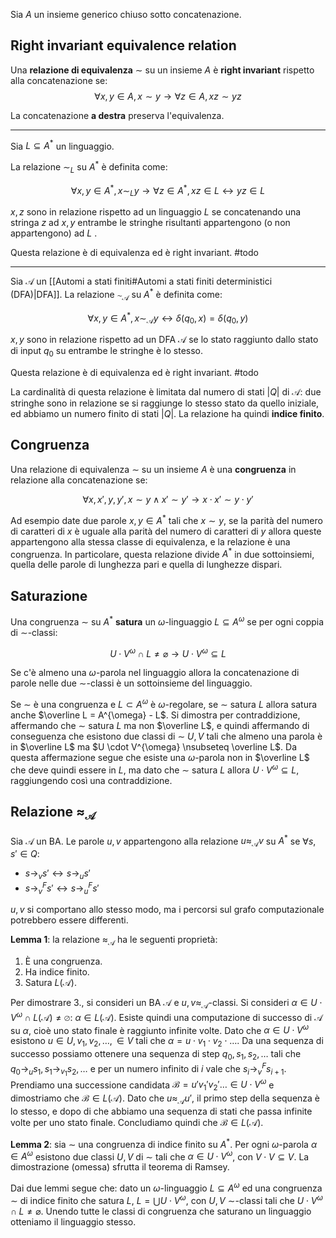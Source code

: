 
Sia $A$ un insieme generico chiuso sotto concatenazione.

## Right invariant equivalence relation

Una **relazione di equivalenza** $\sim$ su un insieme $A$ è **right invariant** rispetto alla concatenazione se: 
$$\forall x,y \in A, x \sim y \rightarrow \forall z \in A, xz \sim yz$$

La concatenazione **a destra** preserva l'equivalenza.

---

Sia $L \subseteq A^*$ un linguaggio.

La relazione $\sim_L$ su $A^*$ è definita come:

$$\forall x,y \in A^{*}, x \sim_L y \rightarrow \forall z \in A^{*}, xz \in L \leftrightarrow yz \in L$$

$x,z$ sono in relazione rispetto ad un linguaggio $L$ se concatenando una stringa $z$ ad $x,y$ entrambe le stringhe risultanti appartengono (o non appartengono) ad $L$ .

Questa relazione è di equivalenza ed è right invariant.
#todo

---

Sia $\mathcal{A}$ un [[Automi a stati finiti#Automi a stati finiti deterministici (DFA)|DFA]].
La relazione $\sim_{\mathcal{A}}$ su $A^*$ è definita come:

$$\forall x,y \in A^{*}, x \sim_{\mathcal{A}} y \leftrightarrow \delta(q_{0},x) = \delta(q_{0},y)$$

$x,y$ sono in relazione rispetto ad un DFA $\mathcal{A}$ se lo stato raggiunto dallo stato di input $q_0$ su entrambe le stringhe è lo stesso.

Questa relazione è di equivalenza ed è right invariant.
#todo

La cardinalità di questa relazione è limitata dal numero di stati $|Q|$ di $\mathcal{A}$: due stringhe sono in relazione se si raggiunge lo stesso stato da quello iniziale, ed abbiamo un numero finito di stati $|Q|$. La relazione ha quindi **indice finito**.

## Congruenza

Una relazione di equivalenza $\sim$ su un insieme $A$ è una **congruenza** in relazione alla concatenazione se:

$$\forall x,x',y,y', \, x \sim y \land x' \sim y' \rightarrow x \cdot x' \sim y \cdot y'$$

Ad esempio date due parole $x,y \in A^*$ tali che $x \sim y$, se la parità del numero di caratteri di $x$ è uguale alla parità del numero di caratteri di $y$ allora queste appartengono alla stessa classe di equivalenza, e la relazione è una congruenza. In particolare, questa relazione divide $A^*$ in due sottoinsiemi, quella delle parole di lunghezza pari e quella di lunghezze dispari.

## Saturazione

Una congruenza $\sim$ su $A^*$ **satura** un $\omega$-linguaggio $L \subseteq A^{\omega}$ se per ogni coppia di $\sim$-classi:

$$U \cdot V^{\omega} \cap L \neq \varnothing \rightarrow U \cdot V^{\omega} \subseteq L$$

Se c'è almeno una $\omega$-parola nel linguaggio allora la concatenazione di parole nelle due $\sim$-classi è un sottoinsieme del linguaggio.

Se $\sim$ è una congruenza e $L \subset A^{\omega}$ è $\omega$-regolare, se $\sim$ satura $L$ allora satura anche $\overline L = A^{\omega} - L$.
Si dimostra per contraddizione, affermando che $\sim$ satura $L$ ma non $\overline L$, e quindi affermando di conseguenza che esistono due classi di $\sim$ $U,V$ tali che almeno una parola è in $\overline L$ ma $U \cdot V^{\omega} \nsubseteq \overline L$.
Da questa affermazione segue che esiste una $\omega$-parola non in $\overline L$ che deve quindi essere in $L$, ma dato che $\sim$ satura $L$ allora $U \cdot V^{\omega} \subseteq L$, raggiungendo così una contraddizione.

## Relazione $\approx_{\mathcal{A}}$
Sia $\mathcal{A}$ un BA. Le parole $u,v$ appartengono alla relazione $u \approx_{\mathcal{A}} v$ su $A^*$ se $\forall s,s' \in Q$:

- $s \rightarrow_{v} s' \leftrightarrow s \rightarrow_{u} s'$
- $s \rightarrow_{v}^{F} s' \leftrightarrow s \rightarrow_{u}^{F} s'$

$u,v$ si comportano allo stesso modo, ma i percorsi sul grafo computazionale potrebbero essere differenti.

**Lemma 1**: la relazione $\approx_{\mathcal{A}}$ ha le seguenti proprietà:
1. È una congruenza.
2. Ha indice finito.
3. Satura $L(\mathcal{A})$. 

Per dimostrare 3., si consideri un BA $\mathcal{A}$ e $u,v \approx_{\mathcal{A}}$-classi. 
Si consideri $\alpha \in U \cdot V^{\omega} \cap L(\mathcal{A}) \neq \varnothing$: $\alpha \in L(\mathcal{A})$. Esiste quindi una computazione di successo di $\mathcal{A}$ su $\alpha$, cioè uno stato finale è raggiunto infinite volte. Dato che $\alpha \in U \cdot V^{\omega}$ esistono $u \in U, v_1,v_2,\dots, \in V$ tali che $\alpha = u\cdot v_{1}\cdot v_{2}\cdot\dots$. 
Da una sequenza di successo possiamo ottenere una sequenza di step $q_{0}, s_{1}, s_{2},\dots$ tali che $q_0 \rightarrow_{u} s_{1}, s_1 \rightarrow_{v_1} s_{2}, \dots$ e per un numero infinito di $i$ vale che $s_{i} \rightarrow_{v}^{F} s_{i+1}$. 
Prendiamo una successione candidata $\mathcal{B} = u'v_{1}'v_{2}'\dots \in U \cdot V^{\omega}$ e dimostriamo che $\mathcal{B} \in L(\mathcal{A})$. Dato che $u \approx_{\mathcal{A}} u'$, il primo step della sequenza è lo stesso, e dopo di che abbiamo una sequenza di stati che passa infinite volte per uno stato finale. Concludiamo quindi che $\mathcal{B} \in L(\mathcal{A})$.

**Lemma 2**: sia $\sim$ una congruenza di indice finito su $A^*$. Per ogni $\omega$-parola $\alpha \in A^{\omega}$ esistono due classi $U,V$ di $\sim$ tali che $\alpha \in U \cdot V^{\omega}$, con $V \cdot V \subseteq V$.
La dimostrazione (omessa) sfrutta il teorema di Ramsey.

Dai due lemmi segue che: dato un $\omega$-linguaggio $L \subseteq A^{\omega}$ ed una congruenza $\sim$ di indice finito che satura $L$, $L = \bigcup U \cdot V^{\omega}$, con $U,V$ $\sim$-classi tali che $U \cdot V^{\omega} \cap L \neq \varnothing$.
Unendo tutte le classi di congruenza che saturano un linguaggio otteniamo il linguaggio stesso.